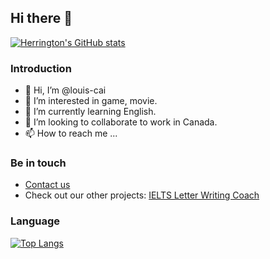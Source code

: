 ## Hi there 👋

[![Herrington's GitHub stats](https://github-readme-stats.vercel.app/api?username=louis-cai&show_icons=true&theme=transparent)](https://github.com/anuraghazra/github-readme-stats)

### Introduction

- 👋 Hi, I’m @louis-cai
- 👀 I’m interested in game, movie.
- 🌱 I’m currently learning English.
- 💞️ I’m looking to collaborate to work in Canada.
- 📫 How to reach me ...

### Be in touch

* [Contact us](https://twitter.com/louis__cai)
* Check out our other projects: [IELTS Letter Writing Coach](https://mailielts.com)


### Language

[![Top Langs](https://github-readme-stats.vercel.app/api/top-langs/?username=louis-cai&layout=compact&theme=transparent)](https://github.com/anuraghazra/github-readme-stats)
